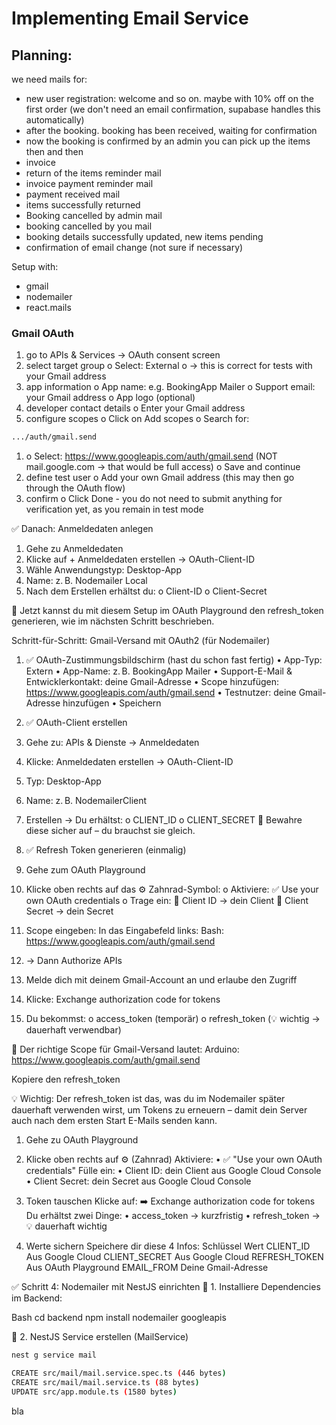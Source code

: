# Implementing Email Service

## Planning:

we need mails for:

- new user registration: welcome and so on. maybe with 10% off on the first order
  (we don't need an email confirmation, supabase handles this automatically)
- after the booking. booking has been received, waiting for confirmation
- now the booking is confirmed by an admin you can pick up the items then and then
- invoice
- return of the items reminder mail
- invoice payment reminder mail
- payment received mail
- items successfully returned
- Booking cancelled by admin mail
- booking cancelled by you mail
- booking details successfully updated, new items pending
- confirmation of email change (not sure if necessary)

Setup with:

- gmail
- nodemailer
- react.mails

### Gmail OAuth

1. go to APIs & Services → OAuth consent screen
2. select target group
   o Select: External
   o → this is correct for tests with your Gmail address
3. app information
   o App name: e.g. BookingApp Mailer
   o Support email: your Gmail address
   o App logo (optional)
4. developer contact details
   o Enter your Gmail address
5. configure scopes
   o Click on Add scopes
   o Search for:

```bash
.../auth/gmail.send
```

1.  o Select: https://www.googleapis.com/auth/gmail.send (NOT mail.google.com → that would be full access)
    o Save and continue
2.  define test user
    o Add your own Gmail address (this may then go through the OAuth flow)
3.  confirm
    o Click Done - you do not need to submit anything for verification yet, as you remain in test mode

✅ Danach: Anmeldedaten anlegen

1. Gehe zu Anmeldedaten
2. Klicke auf + Anmeldedaten erstellen → OAuth-Client-ID
3. Wähle Anwendungstyp: Desktop-App
4. Name: z. B. Nodemailer Local
5. Nach dem Erstellen erhältst du:
   o Client-ID
   o Client-Secret

🔐 Jetzt kannst du mit diesem Setup im OAuth Playground den refresh_token generieren, wie im nächsten Schritt beschrieben.

Schritt-für-Schritt: Gmail-Versand mit OAuth2 (für Nodemailer)

1. ✅ OAuth-Zustimmungsbildschirm (hast du schon fast fertig)
   • App-Typ: Extern
   • App-Name: z. B. BookingApp Mailer
   • Support-E-Mail & Entwicklerkontakt: deine Gmail-Adresse
   • Scope hinzufügen: https://www.googleapis.com/auth/gmail.send
   • Testnutzer: deine Gmail-Adresse hinzufügen
   • Speichern

2. ✅ OAuth-Client erstellen
3. Gehe zu: APIs & Dienste → Anmeldedaten
4. Klicke: Anmeldedaten erstellen → OAuth-Client-ID
5. Typ: Desktop-App
6. Name: z. B. NodemailerClient
7. Erstellen
   → Du erhältst:
   o CLIENT_ID
   o CLIENT_SECRET
   📁 Bewahre diese sicher auf – du brauchst sie gleich.

8. ✅ Refresh Token generieren (einmalig)
9. Gehe zum OAuth Playground
10. Klicke oben rechts auf das ⚙️ Zahnrad-Symbol:
    o Aktiviere: ✅ Use your own OAuth credentials
    o Trage ein:
     Client ID → dein Client
     Client Secret → dein Secret
11. Scope eingeben:
    In das Eingabefeld links:
    Bash:
    https://www.googleapis.com/auth/gmail.send

12. → Dann Authorize APIs
13. Melde dich mit deinem Gmail-Account an und erlaube den Zugriff
14. Klicke: Exchange authorization code for tokens
15. Du bekommst:
    o access_token (temporär)
    o refresh_token (💡 wichtig → dauerhaft verwendbar)

🔑 Der richtige Scope für Gmail-Versand lautet:
Arduino:
https://www.googleapis.com/auth/gmail.send

Kopiere den refresh_token

💡 Wichtig: Der refresh_token ist das, was du im Nodemailer später dauerhaft verwenden wirst, um Tokens zu erneuern – damit dein Server auch nach dem ersten Start E-Mails senden kann.

1. Gehe zu OAuth Playground
2. Klicke oben rechts auf ⚙️ (Zahnrad)
   Aktiviere:
   • ✅ "Use your own OAuth credentials"
   Fülle ein:
   • Client ID: dein Client aus Google Cloud Console
   • Client Secret: dein Secret aus Google Cloud Console

3. Token tauschen
   Klicke auf:
   ➡️ Exchange authorization code for tokens
   Du erhältst zwei Dinge:
   • access_token → kurzfristig
   • refresh_token → 💡 dauerhaft wichtig

4. Werte sichern
   Speichere dir diese 4 Infos:
   Schlüssel Wert
   CLIENT_ID Aus Google Cloud
   CLIENT_SECRET Aus Google Cloud
   REFRESH_TOKEN Aus OAuth Playground
   EMAIL_FROM Deine Gmail-Adresse

✅ Schritt 4: Nodemailer mit NestJS einrichten
📁 1. Installiere Dependencies im Backend:

Bash
cd backend
npm install nodemailer googleapis

🧩 2. NestJS Service erstellen (MailService)

```bash
nest g service mail

CREATE src/mail/mail.service.spec.ts (446 bytes)
CREATE src/mail/mail.service.ts (88 bytes)
UPDATE src/app.module.ts (1580 bytes)
```

bla
